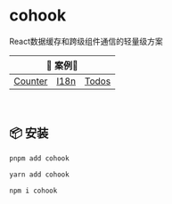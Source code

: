 # cohook

React数据缓存和跨级组件通信的轻量级方案

<table>
  <thead>
    <tr>
      <th colspan="3">🎯 案例🎯</th>
    </tr>
  </thead>
  <tbody>
    <tr>
      <td><a href="https://codesandbox.io/s/cohook-counter-kef07" rel="nofollow">Counter</a></td>
      <td><a href="https://codesandbox.io/s/cohook-i18n-dgecj" rel="nofollow">I18n</a></td>
      <td><a href="https://codesandbox.io/s/cohook-todos-epl9l" rel="nofollow">Todos</a></td>
    </tr>
  </tbody>
</table>
<br />

## 📦 安装

```sh
pnpm add cohook
```

```sh
yarn add cohook
```

```sh
npm i cohook
```




